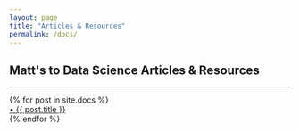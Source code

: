 ```yaml
---
layout: page
title: "Articles & Resources"
permalink: /docs/
---
```


## Matt's to Data Science Articles & Resources 

<div class="section-index">
    <hr class="panel-line">
    {% for post in site.docs  %}        
    <div class="entry">
    <a href="{{ post.url | prepend: site.baseurl }}">&#149; {{ post.title }}</a>
    <!-- <p>{{ post.description }}</p> -->
    </div>{% endfor %}
</div>
